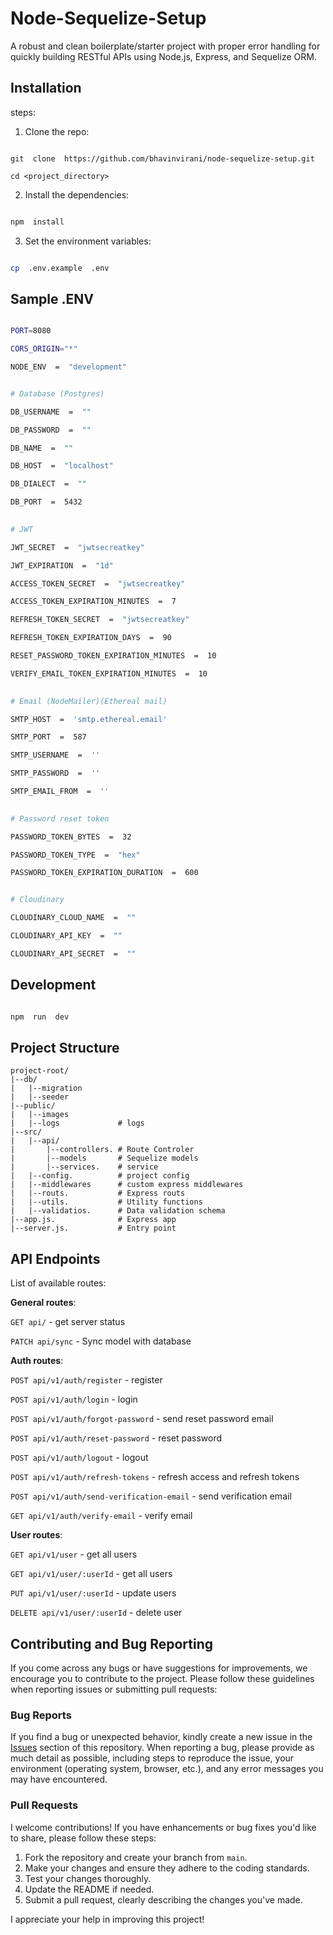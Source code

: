 
# Node-Sequelize-Setup

A robust and clean boilerplate/starter project with proper error handling for quickly building RESTful APIs using Node.js, Express, and Sequelize ORM.

## Installation
 
steps:
1. Clone the repo:
```

git  clone  https://github.com/bhavinvirani/node-sequelize-setup.git

cd <project_directory>

```
2. Install the dependencies:
```sh

npm  install

```
3. Set the environment variables:
```sh

cp  .env.example  .env

```
## Sample .ENV

```sh

PORT=8080

CORS_ORIGIN="*"

NODE_ENV  =  "development"


# Database (Postgres)

DB_USERNAME  =  ""

DB_PASSWORD  =  ""

DB_NAME  =  ""

DB_HOST  =  "localhost"

DB_DIALECT  =  ""

DB_PORT  =  5432

  
# JWT

JWT_SECRET  =  "jwtsecreatkey"

JWT_EXPIRATION  =  "1d"

ACCESS_TOKEN_SECRET  =  "jwtsecreatkey"

ACCESS_TOKEN_EXPIRATION_MINUTES  =  7

REFRESH_TOKEN_SECRET  =  "jwtsecreatkey"

REFRESH_TOKEN_EXPIRATION_DAYS  =  90

RESET_PASSWORD_TOKEN_EXPIRATION_MINUTES  =  10

VERIFY_EMAIL_TOKEN_EXPIRATION_MINUTES  =  10

  
# Email (NodeMailer)(Ethereal mail)

SMTP_HOST  =  'smtp.ethereal.email'

SMTP_PORT  =  587

SMTP_USERNAME  =  ''

SMTP_PASSWORD  =  ''

SMTP_EMAIL_FROM  =  ''

  
# Password reset token

PASSWORD_TOKEN_BYTES  =  32

PASSWORD_TOKEN_TYPE  =  "hex"

PASSWORD_TOKEN_EXPIRATION_DURATION  =  600


# Cloudinary

CLOUDINARY_CLOUD_NAME  =  ""

CLOUDINARY_API_KEY  =  ""

CLOUDINARY_API_SECRET  =  ""

```
 
## Development
```sh

npm  run  dev

```
## Project Structure
```
project-root/
|--db/
|	|--migration
|	|--seeder
|--public/
|	|--images
|	|--logs             # logs
|--src/
|	|--api/
|		|--controllers. # Route Controler
|		|--models       # Sequelize models 
|		|--services.    # service
|	|--config.          # project config
|	|--middlewares      # custom express middlewares
|	|--routs. 			# Express routs
|	|--utils. 			# Utility functions
|	|--validatios.  	# Data validation schema
|--app.js. 				# Express app
|--server.js. 			# Entry point
```
## API Endpoints
List of available routes:

**General routes**: <br>

`GET api/` - get server status <br>

`PATCH api/sync` - Sync model with database <br>

  

**Auth routes**: <br>

`POST api/v1/auth/register` - register <br>

`POST api/v1/auth/login` - login <br>

`POST api/v1/auth/forgot-password` - send reset password email <br>

`POST api/v1/auth/reset-password` - reset password <br>

`POST api/v1/auth/logout` - logout <br>

`POST api/v1/auth/refresh-tokens` - refresh access and refresh tokens <br>

`POST api/v1/auth/send-verification-email` - send verification email <br>

`GET api/v1/auth/verify-email` - verify email <br>

**User routes**: <br>

`GET api/v1/user` - get all users <br>

`GET api/v1/user/:userId` - get all users <br>

`PUT api/v1/user/:userId` - update users <br>

`DELETE api/v1/user/:userId` - delete user <br>

## Contributing and Bug Reporting

 If you come across any bugs or have suggestions for improvements, we encourage you to contribute to the project. Please follow these guidelines when reporting issues or submitting pull requests: 
 
### Bug Reports 
If you find a bug or unexpected behavior, kindly create a new issue in the [Issues](https://github.com/bhavinvirani/node-sequelize-setup/issues) section of this repository. When reporting a bug, please provide as much detail as possible, including steps to reproduce the issue, your environment (operating system, browser, etc.), and any error messages you may have encountered. 

### Pull Requests 

I welcome contributions! If you have enhancements or bug fixes you'd like to share, please follow these steps: 
1. Fork the repository and create your branch from `main`. 
2. Make your changes and ensure they adhere to the coding standards.  
3. Test your changes thoroughly. 
4. Update the README if needed. 
5. Submit a pull request, clearly describing the changes you've made. 

I appreciate your help in improving this project!
